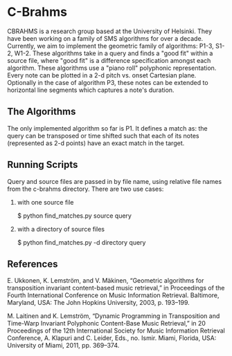 # C-Brahms

CBRAHMS is a research group based at the University of Helsinki. They have been working on a family of SMS algorithms for over a decade. Currently, we aim to implement the geometric family of algorithms: P1-3, S1-2, W1-2. These algorithms take in a query and finds a "good fit" within a source file, where "good fit" is a difference specification amongst each algorithm.
These algorithms use a "piano roll" polyphonic representation. Every note can be plotted in a 2-d pitch vs. onset Cartesian plane. Optionally in the case of algorithm P3, these notes can be extended to horizontal line segments which captures a note's duration. 



## The Algorithms

The only implemented algorithm so far is P1. It defines a match as: the query can be transposed or time shifted such that each of its notes (represented as 2-d points) have an exact match in the target.

## Running Scripts

Query and source files are passed in by file name, using relative file names from the c-brahms directory. There are two use cases:

1) with one source file

    $ python find_matches.py source query

2) with a directory of source files

    $ python find_matches.py -d directory query


## References

E. Ukkonen, K. Lemström, and V. Mäkinen, “Geometric algorithms for transposition invariant content-based music retrieval,” in Proceedings of the Fourth International Conference on Music Information Retrieval. Baltimore, Maryland, USA: The John Hopkins University, 2003, p. 193–199.

 M. Laitinen and K. Lemström, “Dynamic Programming in Transposition and Time-Warp Invariant Polyphonic Content-Base Music Retrieval,” in 20 Proceedings of the 12th International Society for Music Information Retrieval Conference, A. Klapuri and C. Leider, Eds., no. Ismir. Miami, Florida, USA: University of Miami, 2011, pp. 369–374.
